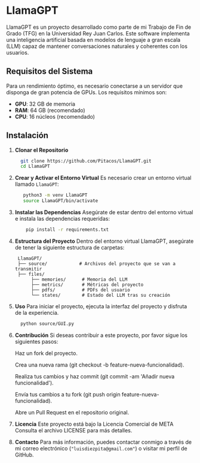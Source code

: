 # LlamaGPT

LlamaGPT es un proyecto desarrollado como parte de mi Trabajo de Fin de Grado (TFG) en la Universidad Rey Juan Carlos. Este software implementa una inteligencia artificial basada en modelos de lenguaje a gran escala (LLM) capaz de mantener conversaciones naturales y coherentes con los usuarios.

## Requisitos del Sistema

Para un rendimiento óptimo, es necesario conectarse a un servidor que disponga de gran potencia de GPUs. Los requisitos mínimos son:

- **GPU**: 32 GB de memoria
- **RAM**: 64 GB (recomendado)
- **CPU**: 16 núcleos (recomendado)

## Instalación

1. **Clonar el Repositorio**

    ```bash
      git clone https://github.com/Pitacos/LlamaGPT.git
      cd LlamaGPT
    ```

3. **Crear y Activar el Entorno Virtual**
Es necesario crear un entorno virtual llamado `LlamaGPT`:

    ```bash
       python3 -m venv LlamaGPT
       source LlamaGPT/bin/activate
    ```    

4. **Instalar las Dependencias**
  Asegúrate de estar dentro del entorno virtual e instala las dependencias requeridas:

    ```bash
        pip install -r requirements.txt
    ```

5. **Estructura del Proyecto**
Dentro del entorno virtual LlamaGPT, asegúrate de tener la siguiente estructura de carpetas:

        LlamaGPT/
        ├── source/            # Archivos del proyecto que se van a transmitir
        ├── files/
             ├── memories/      # Memoria del LLM
             ├── metrics/       # Métricas del proyecto
             ├── pdfs/          # PDFs del usuario
             └── states/        # Estado del LLM tras su creación
        
6. **Uso**
  Para iniciar el proyecto, ejecuta la interfaz del proyecto y disfruta de la experiencia.
  
    ```bash
      python source/GUI.py
    ```

6. **Contribución**
      Si deseas contribuir a este proyecto, por favor sigue los siguientes pasos:
      
      Haz un fork del proyecto.
      
      
      Crea una nueva rama (git checkout -b feature-nueva-funcionalidad).
      
      
      Realiza tus cambios y haz commit (git commit -am 'Añadir nueva funcionalidad').
      
      
      Envía tus cambios a tu fork (git push origin feature-nueva-funcionalidad).
      
      
      Abre un Pull Request en el repositorio original.




7. **Licencia**
  Este proyecto está bajo la Licencia Comercial de META Consulta el archivo LICENSE para más detalles.


8. **Contacto**
  Para más información, puedes contactar conmigo a través de mi correo electrónico (`"luisdiezpita@gmail.com"`) o visitar mi perfil de GitHub.
